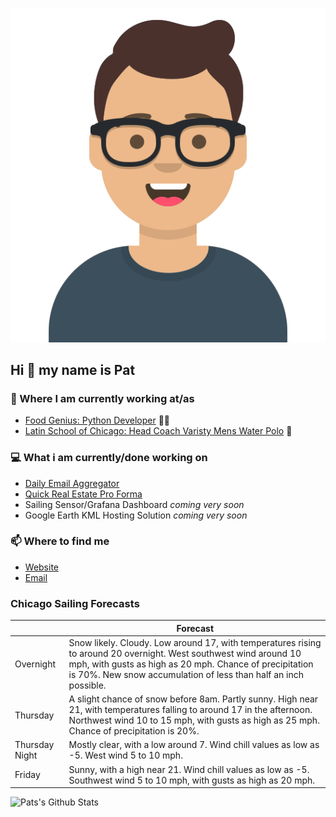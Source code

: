 [![Social banner for p-j-falconer](https://raw.githubusercontent.com/P-J-FALCONER/P-J-FALCONER/master/assets/avataaars.svg)](https://patfalconer.com/)
## Hi :wave: my name is Pat

### 💼 Where I am currently working at/as
- [Food Genius: Python Developer](https://getfoodgenius.com/) 🍔🐍
- [Latin School of Chicago: Head Coach Varisty Mens Water Polo](https://www.latinschool.org/) 🤽


### 💻 What i am currently/done working on
 - [Daily Email Aggregator](https://github.com/P-J-FALCONER/dott_daily_mail)
 - [Quick Real Estate Pro Forma](https://github.com/P-J-FALCONER/henry)
 - Sailing Sensor/Grafana Dashboard *coming very soon*
 - Google Earth KML Hosting Solution *coming very soon*

### 📫 Where to find me
 - [Website](https://patfalconer.com/)
 - [Email](mailto:patrick.j.falconer@gmail.com)


### Chicago Sailing Forecasts
|   | Forecast  |
|---|---|
| Overnight | Snow likely. Cloudy. Low around 17, with temperatures rising to around 20 overnight. West southwest wind around 10 mph, with gusts as high as 20 mph. Chance of precipitation is 70%. New snow accumulation of less than half an inch possible. |
| Thursday | A slight chance of snow before 8am. Partly sunny. High near 21, with temperatures falling to around 17 in the afternoon. Northwest wind 10 to 15 mph, with gusts as high as 25 mph. Chance of precipitation is 20%. |
| Thursday Night | Mostly clear, with a low around 7. Wind chill values as low as -5. West wind 5 to 10 mph. |
| Friday | Sunny, with a high near 21. Wind chill values as low as -5. Southwest wind 5 to 10 mph, with gusts as high as 20 mph. |

![Pats's Github Stats](https://github-readme-stats.vercel.app/api?username=p-j-falconer&show_icons=true&theme=radical)
